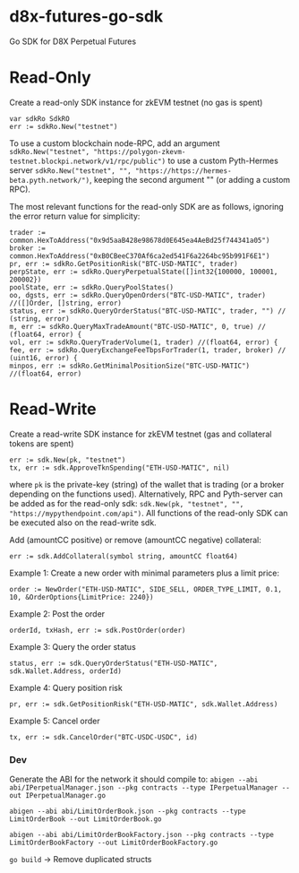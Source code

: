 # d8x-futures-go-sdk

Go SDK for D8X Perpetual Futures

# Read-Only

Create a read-only SDK instance for zkEVM testnet (no gas is spent)
```
var sdkRo SdkRO
err := sdkRo.New("testnet")
```
To use a custom blockchain node-RPC, add an argument `sdkRo.New("testnet", "https://polygon-zkevm-testnet.blockpi.network/v1/rpc/public")` 
to use a custom Pyth-Hermes server  `sdkRo.New("testnet", "", "https://https://hermes-beta.pyth.network/")`, keeping the second argument "" 
(or adding a custom RPC).

The most relevant functions for the read-only SDK are as follows, ignoring the error return value for simplicity:
```
trader := common.HexToAddress("0x9d5aaB428e98678d0E645ea4AeBd25f744341a05")
broker := common.HexToAddress("0xB0CBeeC370Af6ca2ed541F6a2264bc95b991F6E1")
pr, err := sdkRo.GetPositionRisk("BTC-USD-MATIC", trader)
perpState, err := sdkRo.QueryPerpetualState([]int32{100000, 100001, 200002})
poolState, err := sdkRo.QueryPoolStates()
oo, dgsts, err := sdkRo.QueryOpenOrders("BTC-USD-MATIC", trader) //([]Order, []string, error)
status, err := sdkRo.QueryOrderStatus("BTC-USD-MATIC", trader, "") // (string, error)
m, err := sdkRo.QueryMaxTradeAmount("BTC-USD-MATIC", 0, true) // (float64, error) {
vol, err := sdkRo.QueryTraderVolume(1, trader) //(float64, error) {
fee, err := sdkRo.QueryExchangeFeeTbpsForTrader(1, trader, broker) // (uint16, error) {
minpos, err := sdkRo.GetMinimalPositionSize("BTC-USD-MATIC") //(float64, error)
```
# Read-Write
Create a read-write SDK instance for zkEVM testnet (gas and collateral tokens are spent)
```
err := sdk.New(pk, "testnet")
tx, err := sdk.ApproveTknSpending("ETH-USD-MATIC", nil)
```
where `pk` is the private-key (string) of the wallet that is trading (or a broker depending on the functions used). Alternatively,
RPC and Pyth-server can be added as for the read-only sdk: `sdk.New(pk, "testnet", "", "https://mypythendpoint.com/api")`. All functions of the read-only SDK can be executed also on the read-write sdk.

Add (amountCC positive) or remove (amountCC negative) collateral:
```
err := sdk.AddCollateral(symbol string, amountCC float64) 
```

Example 1: Create a new order with minimal parameters plus a limit price:
```
order := NewOrder("ETH-USD-MATIC", SIDE_SELL, ORDER_TYPE_LIMIT, 0.1, 10, &OrderOptions{LimitPrice: 2240})
```

Example 2: Post the order
```
orderId, txHash, err := sdk.PostOrder(order)
```
Example 3: Query the order status
```
status, err := sdk.QueryOrderStatus("ETH-USD-MATIC", sdk.Wallet.Address, orderId)
```
Example 4: Query position risk
```
pr, err := sdk.GetPositionRisk("ETH-USD-MATIC", sdk.Wallet.Address)
```
Example 5: Cancel order

```
tx, err := sdk.CancelOrder("BTC-USDC-USDC", id)
```


### Dev
Generate the ABI for the network it should compile to:
`abigen --abi abi/IPerpetualManager.json --pkg contracts --type IPerpetualManager --out IPerpetualManager.go`

`abigen --abi abi/LimitOrderBook.json --pkg contracts --type LimitOrderBook --out LimitOrderBook.go`

`abigen --abi abi/LimitOrderBookFactory.json --pkg contracts --type LimitOrderBookFactory --out LimitOrderBookFactory.go`

`go build` -> Remove duplicated structs

